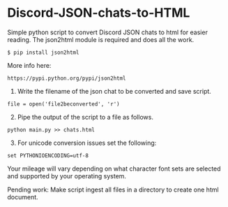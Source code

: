 # Discord-JSON-chats-to-HTML

Simple python script to convert Discord JSON chats to html for easier reading.
The json2html module is required and does all the work. 

``` $ pip install json2html ```

More info here:

``` https://pypi.python.org/pypi/json2html ``` 


1. Write the filename of the json chat to be converted and save script.

``` file = open('file2beconverted', 'r') ```

2. Pipe the output of the script to a file as follows.

``` python main.py >> chats.html ```

3. For unicode conversion issues set the following:

``` set PYTHONIOENCODING=utf-8 ```
 
Your mileage will vary depending on what character font sets are selected and supported by your operating system.

Pending work: Make script ingest all files in a directory to create one html document.
